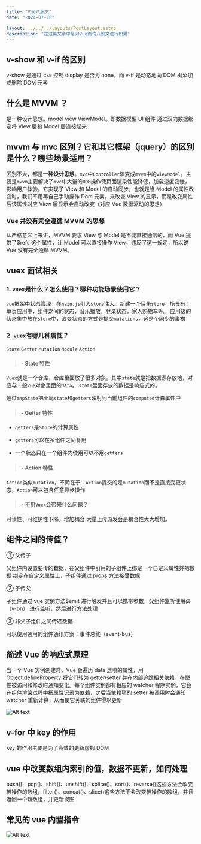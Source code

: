 ```yaml
---
title: "Vue八股文"
date: "2024-07-18"

layout: ../../../layouts/PostLayout.astro
description: "在这篇文章中是对Vue面试八股文进行积累"
---
```

## v-show 和 v-if 的区别

v-show 是通过 css 控制 display 是否为 none，而 v-if 是动态地向 DOM 树添加或删除 DOM 元素

## 什么是 MVVM ？

是一种设计思想。model view ViewModel。即数据模型 UI 组件 通过双向数据绑定将 View 层和 Model 层连接起来

## mvvm 与 mvc 区别？它和其它框架（jquery）的区别是什么？哪些场景适用？

区别不大，都是**一种设计思想**。`mvc`中`Controller`演变成`mvvm`中的`viewModel`。主要是`mvvm`主要解决了`mvc`中大量的`DOM`操作使页面渲染性能降低，加载速度变慢，影响用户体验。它实现了 View 和 Model 的自动同步，也就是当 Model 的属性改变时，我们不用再自己手动操作 Dom 元素，来改变 View 的显示，而是改变属性后该属性对应 View 层显示会自动改变（对应 Vue 数据驱动的思想）

### Vue 并没有完全遵循 MVVM 的思想

从严格意义上来讲，MVVM 要求 View 与 Model 是不能直接通信的，而 Vue 提供了$refs 这个属性，让 Model 可以直接操作 View，违反了这一规定，所以说 Vue 没有完全遵循 MVVM。

## vuex 面试相关

### 1. `vuex`是什么？怎么使用？哪种功能场景使用它？

`vue`框架中状态管理。在`main.js`引入`store`注入。新建一个目录`store`。场景有：单页应用中，组件之间的状态，音乐播放，登录状态，家人购物车等。
应用级的状态集中放在`store`中，改变状态的方式是提交`mutations`，这是个同步的事物

### 2. `vuex`有哪几种属性？

`State` `Getter` `Mutation` `Module` `Action `

> #### - State 特性

`Vuex`就是一个仓库，仓库里面放了很多对象。其中`state`就是把数据源存放地，对应与一般`Vue`对象里面的`data`。
`state`里面存放的数据是响应式的。

通过`mapState`把全局`state`和`getters`映射到当前组件的`computed`计算属性中

> #### - Getter 特性

- `getters`是`Store`的计算属性

- `getters`可以在多组件之间复用

- 一个状态只在一个组件内使用可以不用`getters`

> #### - Action 特性

`Action`类似`mutation`，不同在于：`Action`提交的是`mutation`而不是直接变更状态，`Action`可以包含任意异步操作

> #### - 不用`Vuex`会带来什么问题？

可读性、可维护性下降。增加耦合 大量上传派发会是耦合性大大增加。

## 组件之间的传值？

① 父传子

父组件内设置要传的数据，在父组件中引用的子组件上绑定一个自定义属性并把数据 绑定在自定义属性上，子组件通过 props 方法接受数据

② 子传父

子组件通过 vue 实例方法$emit 进行触发并且可以携带参数，父组件监听使用@（v-on） 进行监听，然后进行方法处理

③ 非父子组件之间传递数据

可以使用通用的组件通讯方案：事件总线（event-bus）

## 简述 Vue 的响应式原理

当一个 Vue 实例创建时，Vue 会遍历 data 选项的属性，用 Object.defineProperty 将它们转为 getter/setter 并在内部追踪相关依赖，在属性被访问和修改时通知变化。每个组件实例都有相应的 watcher 程序实例，它会在组件渲染过程中把属性记录为依赖，之后当依赖项的 setter 被调用时会通知 watcher 重新计算，从而使它关联的组件得以更新

![Alt text](/practise_conclusion/Interview_questions/image.png)

## v-for 中 key 的作用

key 的作用主要是为了高效的更新虚拟 DOM

## vue 中改变数组内索引的值，数据不更新，如何处理

push()、pop()、shift()、unshift()、splice()、sort()、reverse()这些方法会改变被操作的数组，filter()、concat()、slice()这些方法不会改变被操作的数组，并且返回一个新数组，并更新视图

## 常见的 vue 内置指令

![Alt text](/practise_conclusion/Interview_questions/image-1.png)
